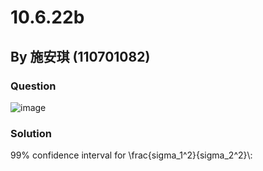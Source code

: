 # 10.6.22b

## By 施安琪 (110701082)

### Question
![image](https://github.com/HWTeng-Course/202402-Statistics/assets/162141633/f2366ba8-123a-4ab3-a1fb-a6fd7a92d6ec)

### Solution
99% confidence interval for \frac{sigma_1^2}{sigma_2^2}\\:
